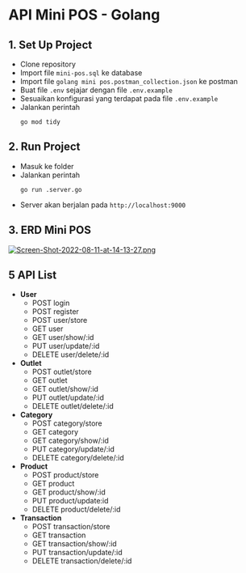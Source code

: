 
# API Mini POS - Golang

## 1. Set Up Project

 - Clone repository
 - Import file `mini-pos.sql` ke database
 - Import file `golang mini pos.postman_collection.json` ke postman
 - Buat file `.env` sejajar dengan file `.env.example`
 - Sesuaikan konfigurasi yang terdapat pada file `.env.example`
 - Jalankan perintah
    ```
    go mod tidy
    ```

## 2. Run Project

 - Masuk ke folder
 - Jalankan perintah
    ```
    go run .server.go
    ```
- Server akan berjalan pada `http://localhost:9000`

## 3. ERD Mini POS 
[![Screen-Shot-2022-08-11-at-14-13-27.png](https://i.postimg.cc/K8hLF352/Screen-Shot-2022-08-11-at-14-13-27.png)](https://postimg.cc/gn4rHJ5S)

## 5 API List
 - **User**
    - POST login
    - POST register
    - POST user/store
    - GET user
    - GET user/show/:id
    - PUT user/update/:id
    - DELETE user/delete/:id
 - **Outlet**
   - POST outlet/store
   - GET outlet
   - GET outlet/show/:id
   - PUT outlet/update/:id
   - DELETE outlet/delete/:id
 - **Category**
    - POST category/store
    - GET category
    - GET category/show/:id
    - PUT category/update/:id
    - DELETE category/delete/:id
 - **Product**
    - POST product/store
    - GET product
    - GET product/show/:id
    - PUT product/update:id
    - DELETE product/delete/:id
 - **Transaction**
   - POST transaction/store
   - GET transaction
   - GET transaction/show/:id
   - PUT transaction/update/:id
   - DELETE transaction/delete/:id
